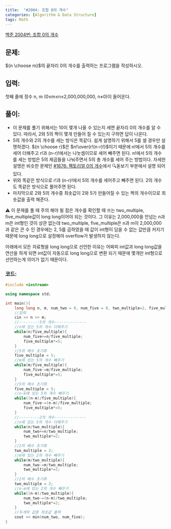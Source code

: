 ```yaml
---
title:  "#2004: 조합 0의 개수"
categories: [Algorithm & Data Structure]
tags: Math
---
```


[백준 2004번: 조합 0의 개수](https://www.acmicpc.net/problem/2004)

## 문제:

${n \choose m}$의 끝자리 0의 개수를 출력하는 프로그램을 작성하시오.

## 입력:

첫째 줄에 정수 n, m (0≤m≤n≤2,000,000,000, n≠0)이 들어온다.

## 풀이:

- 이 문제를 풀기 위해서는 10이 몇개 나올 수 있는지 세면 끝자리 0의 개수를 알 수 있다. 따라서, 2와 5의 짝이 몇개 만들어 질 수 있는지 구하면 답이 나온다.
- 5의 개수와 2의 개수를 세는 방식은 똑같다. 쉽게 설명하기 위해서 5를 셀 경우만 설명하겠다. ${n \choose r}$은 $n!\over{r!(n-r)!}$이기 때문에 n!에서 5의 개수를 세어 더해주고 r!과 (n-r)!에서는 나눗셈이므로 세어 빼주면 된다.  n!에서 5의 개수를 세는 방법은 5의 제곱들을 나눠주면서 5의 총 개수를 세어 주는 방법이다. 자세한 설명은 비슷한 문제인 [#1676: 팩토리얼 0의 개수](/algorithm%20&%20data%20structure/1676-팩토리얼-0의-개수/)에서 🔍돋보기 부분에서 설명 되어 있다.
- 위와 똑같은 방식으로 r!과 (n-r)!에서 5의 개수를 세어주고 빼주면 된다. 2의 개수도 똑같은 방식으로 풀어주면 된다.
- 마지막으로 2와 5의 개수중 최솟값이 2와 5가 만들어질 수 있는 짝의 개수이므로 최솟값을 출력 해준다.

⚠️ 이 문제를 풀 때 주의 해야 될 점은 개수를 확인할 때 쓰는 two_multiple, five_multiple값이 long long이어야 되는 것이다. 그 이유는 2,000,000을 안넘는 n과 m은 int형인 것이 상관 없는데 two_multiple, five_multiple은 n과 m이 2,000,000과 같은 큰 수 인 경우에는 2, 5를 곱하였을 때 값이 int형이 담을 수 없는 값만큼 커지기 때문에 long long으로 설정해야 overflow가 발생하지 않는다.

아래에서 모든 자료형을 long long으로 선언한 이유는 어짜피 int값과 long long값을 연산을 하게 되면 int값이 자동으로 long long으로 변환 되기 때문에 몇개만 int형으로 선언하는게 의미가 없기 때문이다.

### 코드:

```cpp
#include <iostream>

using namespace std;

int main(){
	long long n, m, num_two = 0, num_five = 0, two_multiple=2, five_multiple = 5;
	//입력 
	cin >> n >> m;
	//---------5의 개수--------------
	//n에 있는 5의 개수 더해주기
	while(n/five_multiple){
		num_five+=n/five_multiple;
		five_multiple*=5;
	}
	//5의 배수 초기화
	five_multiple = 5;
	//m에 있는 5의 개수 빼주기
	while(m/five_multiple){
		num_five-=m/five_multiple;
		five_multiple*=5;
	}
	//5의 배수 초기화
	five_multiple = 5;
	//n-m에 있는 5의 개수 빼주기
	while((n-m)/five_multiple){
		num_five-=(n-m)/five_multiple;
		five_multiple*=5;
	}
	//---------2의 개수--------------
	//n에 있는 5의 개수 더해주기
	while(n/two_multiple){
		num_two+=n/two_multiple;
		two_multiple*=2;
	}
	//2의 배수 초기화
	two_multiple = 2;
	//m에 있는 2의 개수 빼주기
	while(m/two_multiple){
		num_two-=m/two_multiple;
		two_multiple*=2;
	}
	//2의 배수 초기화
	two_multiple = 2;
	//n-m에 있는 2의 개수 빼주기
	while((n-m)/two_multiple){
		num_two-=(n-m)/two_multiple;
		two_multiple*=2;
	}
	//두개의 값중 최솟값 출력
	cout << min(num_two, num_five); 
}
```